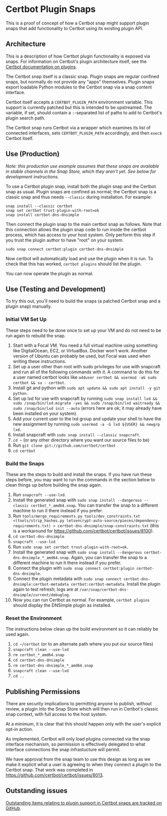 # Certbot Plugin Snaps

This is a proof of concept of how a Certbot snap might support plugin snaps
that add functionality to Certbot using its existing plugin API.

## Architecture

This is a description of how Certbot plugin functionality is exposed via snaps.
For information on Certbot's plugin architecture itself, see the [Certbot
documentation on
plugins](https://certbot.eff.org/docs/contributing.html#plugin-architecture).

The Certbot snap itself is a classic snap. Plugin snaps are regular confined
snaps, but normally do not provide any "apps" themselves. Plugin snaps export
loadable Python modules to the Certbot snap via a snap content interface.

Certbot itself accepts a `CERTBOT_PLUGIN_PATH` environment variable. This
support is currently patched but this is intended to be upstreamed. The
variable, if set, should contain a `:`-separated list of paths to add to
Certbot's plugin search path.

The Certbot snap runs Certbot via a wrapper which examines its list of
connected interfaces, sets `CERTBOT_PLUGIN_PATH` accordingly, and then `exec`s
Certbot itself.

## Use (Production)

_Note: this production use example assumes that these snaps are available in
stable channels in the Snap Store, which they aren't yet. See below for
development instructions._

To use a Certbot plugin snap, install both the plugin snap and the Certbot snap
as usual. Plugin snaps are confined as normal; the Certbot snap is a classic
snap and thus needs `--classic` during installation. For example:

    snap install --classic certbot
    snap set certbot trust-plugin-with-root=ok
    snap install certbot-dns-dnsimple

Then connect the plugin snap to the main certbot snap as follows. Note that
this connection allows the plugin snap code to run inside the certbot process,
which has access to your host system. Only perform this step if you trust the
plugin author to have "root" on your system.

    sudo snap connect certbot:plugin certbot-dns-dnsimple

Now certbot will automatically load and use the plugin when it is run. To check
that this has worked, `certbot plugins` should list the plugin.

You can now operate the plugin as normal.

## Use (Testing and Development)

To try this out, you'll need to build the snaps (a patched Certbot snap and a
plugin snap) manually.

### Initial VM Set Up

These steps need to be done once to set up your VM and do not need to be run again to rebuild the snap.

 1. Start with a Focal VM. You need a full virtual machine using something like DigitalOcean, EC2, or VirtualBox. Docker won't work. Another version of Ubuntu can probably be used, but Focal was used when writing these instructions.
 2. Set up a user other than root with sudo privileges for use with snapcraft and run all of the following commands with it. A command to do this for a user named certbot looks like `adduser certbot && usermod -aG sudo certbot && su - certbot`.
 3. Install git and python with `sudo apt update && sudo apt install -y git python`.
 4. Set up lxd for use with snapcraft by running `sudo snap install lxd && sudo /snap/bin/lxd.migrate -yes && sudo /snap/bin/lxd waitready && sudo /snap/bin/lxd init --auto` (errors here are ok; it may already
 have been installed on your system).
 5. Add your current user to the lxd group and update your shell to have the new assignment by running `sudo usermod -a -G lxd ${USER} && newgrp lxd`.
 6. Install snapcraft with `sudo snap install --classic snapcraft`.
 7. `cd ~` (or any other directory where you want our source files to be)
 8. Run `git clone git://github.com/certbot/certbot`
 9. `cd certbot`

### Build the Snaps

These are the steps to build and install the snaps. If you have run these steps before, you may want to run the commands in the section below to clean things up before building the snap again.

 1. Run `snapcraft --use-lxd`.
 2. Install the generated snap with `sudo snap install --dangerous --classic certbot_*_amd64.snap`. You can transfer the snap to a different machine to run it there instead if you prefer.
 3. Run `tools/merge_requirements.py tools/dev_constraints.txt <(tools/strip_hashes.py letsencrypt-auto-source/pieces/dependency-requirements.txt) > certbot-dns-dnsimple/snap-constraints.txt` (this is a workaround for https://github.com/certbot/certbot/issues/8100).
 4. `cd certbot-dns-dnsimple`
 5. `snapcraft --use-lxd`
 6. Run `sudo snap set certbot trust-plugin-with-root=ok`.
 7. Install the generated snap with `sudo snap install --dangerous certbot-dns-dnsimple_*_amd64.snap`. Again, you can transfer the snap to a different machine to run it there instead if you prefer.
 8. Connect the plugin with `sudo snap connect certbot:plugin certbot-dns-dnsimple`.
 9. Connect the plugin metadata with `sudo snap connect certbot-dns-dnsimple:certbot-metadata certbot:certbot-metadata`. Install the plugin again to test refresh; logs are at `/var/snap/certbot-dns-dnsimple/current/debuglog`.
 10. Now you can run Certbot as normal. For example, `certbot plugins` should display the DNSimple plugin as installed.

### Reset the Environment

The instructions below clean up the build environment so it can reliably be used again.

1. `cd ~/certbot` (or to an alternate path where you put our source files)
2. `snapcraft clean --use-lxd`
3. `rm certbot_*_amd64.snap`
4. `cd certbot-dns-dnsimple`
5. `rm certbot-dns-dnsimple_*_amd64.snap`
6. `snapcraft clean --use-lxd`
7. `cd ..`

## Publishing Permissions

There are security implications to permitting anyone to publish, without
review, a plugin into the Snap Store which will then run in Certbot's classic
snap context, with full access to the host system.

At a minimum, it is clear that this should happen only with the user's explicit
opt-in action.

As implemented, Certbot will only load plugins connected via the snap interface
mechanism, so permission is effectively delegated to what interface connections
the snap infrastucture will permit.

We have approval from the snap team to use this design as long as we make it
explicit what a user is agreeing to when they connect a plugin to the
Certbot snap. That work was completed in
https://github.com/certbot/certbot/issues/8013.

## Outstanding issues

[Outstanding items relating to plugin support in Certbot snaps are tracked on GitHub](https://github.com/certbot/certbot/issues?q=is%3Aopen+is%3Aissue+label%3A%22area%3A+snaps%22).
